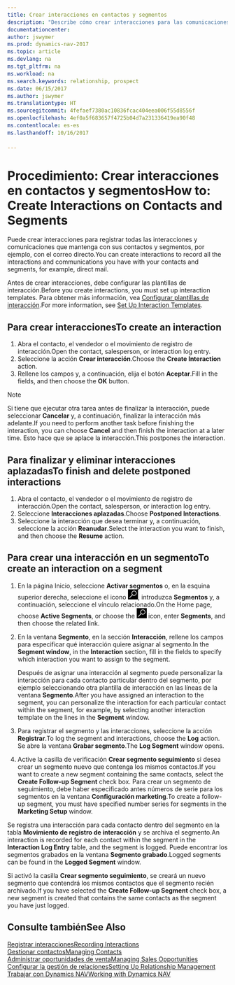 ```yaml
---
title: Crear interacciones en contactos y segmentos
description: "Describe cómo crear interacciones para las comunicaciones que mantenga con sus contactos y segmentos en Dynamics NAV, por ejemplo, con el correo directo."
documentationcenter: 
author: jswymer
ms.prod: dynamics-nav-2017
ms.topic: article
ms.devlang: na
ms.tgt_pltfrm: na
ms.workload: na
ms.search.keywords: relationship, prospect
ms.date: 06/15/2017
ms.author: jswymer
ms.translationtype: HT
ms.sourcegitcommit: 4fefaef7380ac10836fcac404eea006f55d8556f
ms.openlocfilehash: 4ef0a5f683657f4725b04d7a231336419ea90f48
ms.contentlocale: es-es
ms.lasthandoff: 10/16/2017

---
```

# <a name="how-to-create-interactions-on-contacts-and-segments"></a><span data-ttu-id="ef89a-103">Procedimiento: Crear interacciones en contactos y segmentos</span><span class="sxs-lookup"><span data-stu-id="ef89a-103">How to: Create Interactions on Contacts and Segments</span></span>
<span data-ttu-id="ef89a-104">Puede crear interacciones para registrar todas las interacciones y comunicaciones que mantenga con sus contactos y segmentos, por ejemplo, con el correo directo.</span><span class="sxs-lookup"><span data-stu-id="ef89a-104">You can create interactions to record all the interactions and communications you have with your contacts and segments, for example, direct mail.</span></span>

<span data-ttu-id="ef89a-105">Antes de crear interacciones, debe configurar las plantillas de interacción.</span><span class="sxs-lookup"><span data-stu-id="ef89a-105">Before you create interactions, you must set up interaction templates.</span></span> <span data-ttu-id="ef89a-106">Para obtener más información, vea [Configurar plantillas de interacción](marketing-interactions.md).</span><span class="sxs-lookup"><span data-stu-id="ef89a-106">For more information, see  [Set Up Interaction Templates](marketing-interactions.md).</span></span>

## <a name="to-create-an-interaction"></a><span data-ttu-id="ef89a-107">Para crear interacciones</span><span class="sxs-lookup"><span data-stu-id="ef89a-107">To create an interaction</span></span>
1. <span data-ttu-id="ef89a-108">Abra el contacto, el vendedor o el movimiento de registro de interacción.</span><span class="sxs-lookup"><span data-stu-id="ef89a-108">Open the contact, salesperson, or interaction log entry.</span></span>
2. <span data-ttu-id="ef89a-109">Seleccione la acción **Crear interacción**.</span><span class="sxs-lookup"><span data-stu-id="ef89a-109">Choose the **Create Interaction** action.</span></span>
3. <span data-ttu-id="ef89a-110">Rellene los campos y, a continuación, elija el botón **Aceptar**.</span><span class="sxs-lookup"><span data-stu-id="ef89a-110">Fill in the fields, and then choose the **OK** button.</span></span>

> [!NOTE]  
>   <span data-ttu-id="ef89a-111">Si tiene que ejecutar otra tarea antes de finalizar la interacción, puede seleccionar **Cancelar** y, a continuación, finalizar la interacción más adelante.</span><span class="sxs-lookup"><span data-stu-id="ef89a-111">If you need to perform another task before finishing the interaction, you can choose **Cancel** and then finish the interaction at a later time.</span></span> <span data-ttu-id="ef89a-112">Esto hace que se aplace la interacción.</span><span class="sxs-lookup"><span data-stu-id="ef89a-112">This postpones the interaction.</span></span>

## <a name="to-finish-and-delete-postponed-interactions"></a><span data-ttu-id="ef89a-113">Para finalizar y eliminar interacciones aplazadas</span><span class="sxs-lookup"><span data-stu-id="ef89a-113">To finish and delete postponed interactions</span></span>
1. <span data-ttu-id="ef89a-114">Abra el contacto, el vendedor o el movimiento de registro de interacción.</span><span class="sxs-lookup"><span data-stu-id="ef89a-114">Open the contact, salesperson, or interaction log entry.</span></span>
2. <span data-ttu-id="ef89a-115">Seleccione **Interacciones aplazadas**.</span><span class="sxs-lookup"><span data-stu-id="ef89a-115">Choose **Postponed Interactions**.</span></span>
3. <span data-ttu-id="ef89a-116">Seleccione la interacción que desea terminar y, a continuación, seleccione la acción **Reanudar**.</span><span class="sxs-lookup"><span data-stu-id="ef89a-116">Select the interaction you want to finish, and then choose the **Resume** action.</span></span>

## <a name="to-create-an-interaction-on-a-segment"></a><span data-ttu-id="ef89a-117">Para crear una interacción en un segmento</span><span class="sxs-lookup"><span data-stu-id="ef89a-117">To create an interaction on a segment</span></span>
1. <span data-ttu-id="ef89a-118">En la página Inicio, seleccione **Activar segmentos** o, en la esquina superior derecha, seleccione el icono ![Buscar página o informe](media/ui-search/search_small.png "icono Buscar página o informe"), introduzca **Segmentos** y, a continuación, seleccione el vínculo relacionado.</span><span class="sxs-lookup"><span data-stu-id="ef89a-118">On the Home page, choose **Active Segments**, or choose the ![Search for Page or Report](media/ui-search/search_small.png "Search for Page or Report icon") icon, enter **Segments**, and then choose the related link.</span></span>
2. <span data-ttu-id="ef89a-119">En la ventana **Segmento**, en la sección **Interacción**, rellene los campos para especificar qué interacción quiere asignar al segmento.</span><span class="sxs-lookup"><span data-stu-id="ef89a-119">In the **Segment window**, in the **Interaction** section, fill in the fields to specify which interaction you want to assign to the segment.</span></span>

    <span data-ttu-id="ef89a-120">Después de asignar una interacción al segmento puede personalizar la interacción para cada contacto particular dentro del segmento, por ejemplo seleccionando otra plantilla de interacción en las líneas de la ventana **Segmento**.</span><span class="sxs-lookup"><span data-stu-id="ef89a-120">After you have assigned an interaction to the segment, you can personalize the interaction for each particular contact within the segment, for example, by selecting another interaction template on the lines in the **Segment** window.</span></span>  
3. <span data-ttu-id="ef89a-121">Para registrar el segmento y las interacciones, seleccione la acción **Registrar**.</span><span class="sxs-lookup"><span data-stu-id="ef89a-121">To log the segment and interactions, choose the **Log** action.</span></span> <span data-ttu-id="ef89a-122">Se abre la ventana **Grabar segmento**.</span><span class="sxs-lookup"><span data-stu-id="ef89a-122">The **Log Segment** window opens.</span></span>
4. <span data-ttu-id="ef89a-123">Active la casilla de verificación **Crear segmento seguimiento** si desea crear un segmento nuevo que contenga los mismos contactos.</span><span class="sxs-lookup"><span data-stu-id="ef89a-123">If you want to create a new segment containing the same contacts, select the **Create Follow-up Segment** check box.</span></span> <span data-ttu-id="ef89a-124">Para crear un segmento de seguimiento, debe haber especificado antes números de serie para los segmentos en la ventana **Configuración marketing**.</span><span class="sxs-lookup"><span data-stu-id="ef89a-124">To create a follow-up segment, you must have specified number series for segments in the **Marketing Setup** window.</span></span>

<span data-ttu-id="ef89a-125">Se registra una interacción para cada contacto dentro del segmento en la tabla **Movimiento de registro de interacción** y se archiva el segmento.</span><span class="sxs-lookup"><span data-stu-id="ef89a-125">An interaction is recorded for each contact within the segment in the **Interaction Log Entry** table, and the segment is logged.</span></span> <span data-ttu-id="ef89a-126">Puede encontrar los segmentos grabados en la ventana **Segmento grabado**.</span><span class="sxs-lookup"><span data-stu-id="ef89a-126">Logged segments can be found in the **Logged Segment** window.</span></span>

<span data-ttu-id="ef89a-127">Si activó la casilla **Crear segmento seguimiento**, se creará un nuevo segmento que contendrá los mismos contactos que el segmento recién archivado.</span><span class="sxs-lookup"><span data-stu-id="ef89a-127">If you have selected the **Create Follow-up Segment** check box, a new segment is created that contains the same contacts as the segment you have just logged.</span></span>

## <a name="see-also"></a><span data-ttu-id="ef89a-128">Consulte también</span><span class="sxs-lookup"><span data-stu-id="ef89a-128">See Also</span></span>
[<span data-ttu-id="ef89a-129">Registrar interacciones</span><span class="sxs-lookup"><span data-stu-id="ef89a-129">Recording Interactions</span></span>](marketing-interactions.md)  
[<span data-ttu-id="ef89a-130">Gestionar contactos</span><span class="sxs-lookup"><span data-stu-id="ef89a-130">Managing Contacts</span></span>](marketing-contacts.md)  
[<span data-ttu-id="ef89a-131">Administrar oportunidades de venta</span><span class="sxs-lookup"><span data-stu-id="ef89a-131">Managing Sales Opportunities</span></span>](marketing-manage-sales-opportunities.md)  
[<span data-ttu-id="ef89a-132">Configurar la gestión de relaciones</span><span class="sxs-lookup"><span data-stu-id="ef89a-132">Setting Up Relationship Management</span></span>](marketing-setup-marketing.md)  
[<span data-ttu-id="ef89a-133">Trabajar con Dynamics NAV</span><span class="sxs-lookup"><span data-stu-id="ef89a-133">Working with Dynamics NAV</span></span>](ui-work-product.md)

